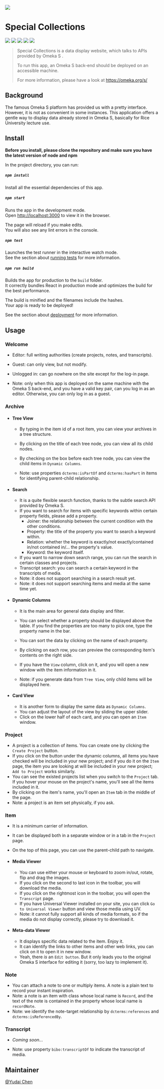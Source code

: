 

![]( https://raw.githubusercontent.com/Yudai-Chen/Special-Collections/master/src/resources/SClogo.png )

#  Special Collections 

![](https://img.shields.io/npm/v/npm) ![](https://img.shields.io/npm/v/antd?color=green&label=antd) ![](https://img.shields.io/npm/v/react?label=react)  ![](https://img.shields.io/npm/v/react-router?color=green&label=react-router) ![](https://img.shields.io/npm/v/react-cookie?label=react-cookie)

> Special Collections is a data display website, which talks to APIs provided by Omeka S .
>
> To run this app, an Omeka S back-end should be deployed on an accessible machine.
>
> For more information, please have a look at  https://omeka.org/s/ 

## Background

The famous Omeka S platform has provided us with a pretty interface. However, it is not as convenient in some instances. This application offers a gentle way to display data already stored in Omeka S, basically for Rice University lecture use.

## Install

**Before you install, please clone the repository and make sure you have the latest version of node and npm**

In the project directory, you can run:

##### `npm install`

Install all the essential dependencies of this app.<br />

##### `npm start`

Runs the app in the development mode.<br />
Open [http://localhost:3000](http://localhost:3000) to view it in the browser.

The page will reload if you make edits.<br />
You will also see any lint errors in the console.

##### `npm test`

Launches the test runner in the interactive watch mode.<br />
See the section about [running tests](https://facebook.github.io/create-react-app/docs/running-tests) for more information.

##### `npm run build`

Builds the app for production to the `build` folder.<br />
It correctly bundles React in production mode and optimizes the build for the best performance.

The build is minified and the filenames include the hashes.<br />
Your app is ready to be deployed!

See the section about [deployment](https://facebook.github.io/create-react-app/docs/deployment) for more information.

## Usage

### Welcome 

- Editor: full writing authorities (create projects, notes, and transcripts).

- Guest: can only view, but not modify.

- Unlogged in: can go nowhere on the site except for the log-in page.

- Note: only when this app is deployed on the same machine with the Omeka S back-end, and you have a valid key pair, can you log in as an editor. Otherwise, you can only log in as a guest.

### Archive

+ #### Tree View

  - By typing in the item id of a root item, you can view your archives in a tree structure.

  - By clicking on the title of each tree node, you can view all its child nodes.
  - By checking on the box before each tree node, you can view the child items in `Dynamic Columns`.

  - Note: use properties `dcterms:isPartOf` and `dcterms:hasPart`  in items for identifying parent-child relationship.

+ #### Search

  - It is a quite flexible search function, thanks to the subtle search API provided by Omeka S.
  - If you want to search for items with specific keywords within certain property fields, please add a property.
    - Joiner: the relationship between the current condition with the other conditions.
    - Property: the title of the property you want to search a keyword within.
    - Relation: whether the keyword is exactly/not exactly/contained in/not contained in/... the property's value.
    - Keyword: the keyword itself.
  - If you want to narrow down search range, you can run the search in certain classes and projects.
  - Transcript search: you can search a certain keyword in the transcripts of media.
  - Note: it does not support searching in a search result yet.
  - Note: it does not support searching items and media at the same time yet.

+ #### Dynamic Columns

  - It is the main area for general data display and filter.
  - You can select whether a property should be displayed above the table. If you find the properties are too many to pick one, type the property name in the bar.
  - You can sort the data by clicking on the name of each property.

  - By clicking on each row, you can preview the corresponding item's contents on the right side.
  - If you have the `View` column, click on it, and you will open a new window with the item information in it.

  - Note: if you generate data from `Tree View`, only child items will be displayed here.

+ #### Card View

  + It is another form to display the same data as `Dynamic Columns`.
  + You can adjust the layout of the view by sliding the upper slider.
  + Click on the lower half of each card, and you can open an `Item` window.

### Project

+ A project is a collection of items. You can create one by clicking the `Create Project` button.
+ If you click on the button under the dynamic columns, all items you have checked will be included in your new project; and if you do it on the `Item` page, the item you are looking at will be included in your new project; `Add to Project` works similarly.
+ You can see the existed projects list when you switch to the `Project` tab. If you hover your mouse on the project's name, you'll see all the items included in it.
+ By clicking on the item's name, you'll open an `Item` tab in the middle of the page.
+ Note: a project is an item set physically, if you ask.

### Item

+ It is a minimum carrier of information.

+ It can be displayed both in a separate window or in a tab in the `Project` page.

+ On the top of this page, you can use the parent-child path to navigate.

+ #### Media Viewer

  - You can use either your mouse or keyboard to zoom in/out, rotate, flip and drag the images.
  - If you click on the second to last icon in the toolbar, you will download the media.
  - If you click on the rightmost icon in the toolbar, you will open the `Transcript` page.
  - If you have Universal Viewer installed on your site, you can click `Go to Universal Viewer` button and view those media using UV.
  - Note: it cannot fully support all kinds of media formats, so if the media do not display correctly, please try to download it.

+ #### Meta-data Viewer

  - It displays specific data related to the item. Enjoy it.
  - It can identify the links to other items and other web links, you can click on it to open it in new window.
  - Yeah, there *is* an `Edit button`. But it only leads you to the original Omeka S interface for editing it (sorry, too lazy to implement it).

### Note

+ You can attach a note to one or multiply items. A note is a plain text to record your instant inspiration.
+ Note: a note is an item with class whose local name is `Record`, and the text of the note is contained in the property whose local name is `recordNote`.
+ Note: we identify the note-target relationship by `dcterms:references` and `dcterms:isReferencedBy`.

### Transcript

+ *Coming soon...*

+ Note: use property `bibo:transcriptOf` to indicate the transcript of media.

## Maintainer

[@Yudai Chen](https://github.com/Yudai-Chen)